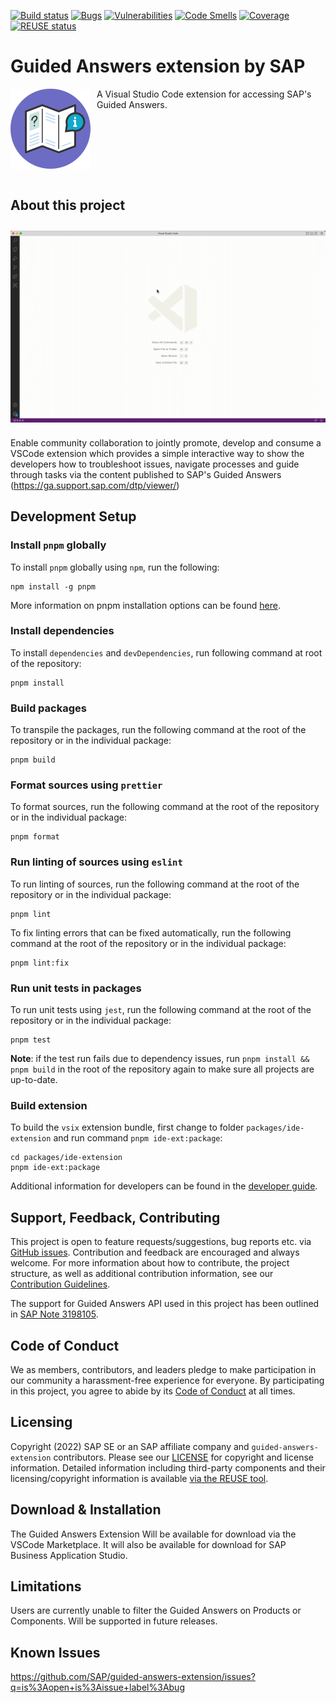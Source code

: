 [![Build status](https://github.com/SAP/guided-answers-extension/actions/workflows/pipeline.yml/badge.svg?branch=main)](https://github.com/SAP/guided-answers-extension/actions/workflows/pipeline.yml?query=branch%3Amain)
[![Bugs](https://sonarcloud.io/api/project_badges/measure?project=SAP_guided-answers-extension&metric=bugs)](https://sonarcloud.io/summary/new_code?id=SAP_guided-answers-extension)
[![Vulnerabilities](https://sonarcloud.io/api/project_badges/measure?project=SAP_guided-answers-extension&metric=vulnerabilities)](https://sonarcloud.io/summary/new_code?id=SAP_guided-answers-extension)
[![Code Smells](https://sonarcloud.io/api/project_badges/measure?project=SAP_guided-answers-extension&metric=code_smells)](https://sonarcloud.io/summary/new_code?id=SAP_guided-answers-extension)
[![Coverage](https://sonarcloud.io/api/project_badges/measure?project=SAP_guided-answers-extension&metric=coverage)](https://sonarcloud.io/summary/new_code?id=SAP_guided-answers-extension)
[![REUSE status](https://api.reuse.software/badge/github.com/SAP/guided-answers-extension)](https://api.reuse.software/info/github.com/SAP/guided-answers-extension)


# Guided Answers extension by SAP
<img align="left" style="padding-right:10px" src="./docs/resources/guided-answers-logo.svg"/> 
A Visual Studio Code extension for accessing SAP's Guided Answers.
<br clear="left"/>
<br/>

## About this project
<kbd><img src="./docs/resources/sap-guided-answers.gif" align="center" style="margin-top:10px;margin-bottom:10px"/></kbd>

Enable community collaboration to jointly promote, develop and consume a VSCode extension which provides a simple interactive way to show the developers how to troubleshoot issues, navigate processes and guide through tasks via the content published to SAP's Guided Answers (https://ga.support.sap.com/dtp/viewer/)


## Development Setup

### Install `pnpm` globally

To install `pnpm` globally using `npm`, run the following:
```shell
npm install -g pnpm
```

More information on pnpm installation options can be found [here](https://pnpm.io/installation).
### Install dependencies
To install `dependencies` and `devDependencies`, run following command at root of the repository:

```shell
pnpm install
```
### Build packages

To transpile the packages, run the following command at the root of the repository or in the individual package:

```shell
pnpm build
```

### Format sources using `prettier`

To format sources, run the following command at the root of the repository or in the individual package:

```shell
pnpm format
```

### Run linting of sources using `eslint`

To run linting of sources, run the following command at the root of the repository or in the individual package:

```shell
pnpm lint
```

To fix linting errors that can be fixed automatically, run the following command at the root of the repository or in the individual package:

```shell
pnpm lint:fix
```

### Run unit tests in packages

To run unit tests using `jest`, run the following command at the root of the repository or in the individual package:

```shell
pnpm test
```
**Note**: if the test run fails due to dependency issues, run `pnpm install && pnpm build` in the root of the repository again to make sure all projects are up-to-date.

### Build extension

To build the `vsix` extension bundle, first change to folder `packages/ide-extension` and run command `pnpm ide-ext:package`:
```shell
cd packages/ide-extension
pnpm ide-ext:package
```

Additional information for developers can be found in the [developer guide](./docs/developer-guide.md).

## Support, Feedback, Contributing

This project is open to feature requests/suggestions, bug reports etc. via [GitHub issues](https://github.com/SAP/guided-answers-extension/issues). Contribution and feedback are encouraged and always welcome. For more information about how to contribute, the project structure, as well as additional contribution information, see our [Contribution Guidelines](CONTRIBUTING.md).

The support for Guided Answers API used in this project has been outlined in [SAP Note 3198105](https://launchpad.support.sap.com/#/notes/3198105).

## Code of Conduct

We as members, contributors, and leaders pledge to make participation in our community a harassment-free experience for everyone. By participating in this project, you agree to abide by its [Code of Conduct](CODE_OF_CONDUCT.md) at all times.

## Licensing

Copyright (2022) SAP SE or an SAP affiliate company and `guided-answers-extension` contributors. Please see our [LICENSE](LICENSE) for copyright and license information. Detailed information including third-party components and their licensing/copyright information is available [via the REUSE tool](https://api.reuse.software/info/github.com/SAP/guided-answers-extension).


## Download & Installation

The Guided Answers Extension Will be available for download via the VSCode Marketplace. It will also be available for download for SAP Business Application Studio.


## Limitations

Users are currently unable to filter the Guided Answers on Products or Components. Will be supported in future releases.

## Known Issues

https://github.com/SAP/guided-answers-extension/issues?q=is%3Aopen+is%3Aissue+label%3Abug
